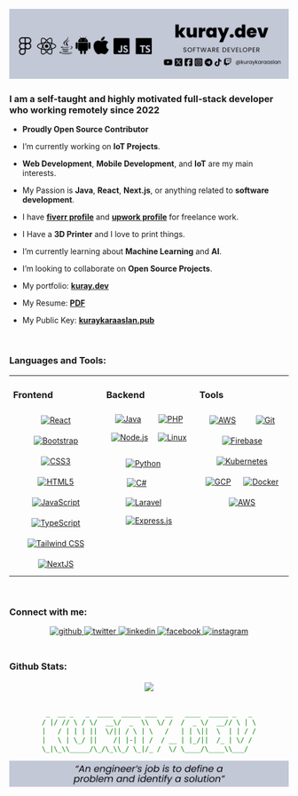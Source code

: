 ![Banner](static/img/banner.png)

### <p align="left">I am a self-taught and highly motivated full-stack developer who working remotely since 2022</p>


- **Proudly Open Source Contributor**
- I’m currently working on **IoT Projects**.
- **Web Development**, **Mobile Development**, and **IoT** are my main interests.
- My Passion is **Java**, **React**, **Next.js**, or anything related to **software development**.
- I have  **[fiverr profile](https://www.fiverr.com/kuraykaraaslan)** and **[upwork profile](https://www.upwork.com/freelancers/~01694c65c4ad50b809)** for freelance work.
- I Have a **3D Printer** and I love to print things.
- I’m currently learning about **Machine Learning** and **AI**.
- I’m looking to collaborate on **Open Source Projects**.
- My portfolio: **[kuray.dev](https://kuray.dev?s=GithubInfo)**
- My Resume: **[PDF](https://drive.google.com/file/d/17Ya5AC2nvcvccN-bS2pFsKFIm5v8dcWN/view?usp=drive_link)**
  
- My Public Key: **[kuraykaraaslan.pub](/kuraykaraaslan.pub)**
<br/>  

### <p align="left">Languages and Tools:</p>

<table><tr><td valign="top" width="33%">



### Frontend  
<div align="center" style="display: flex; justify-content: space-around; flex-wrap: wrap">
<a href="https://reactjs.org/" target="_blank"><img style="margin: 10px" src="https://profilinator.rishav.dev/skills-assets/react-original-wordmark.svg" alt="React" height="50" /></a>  
<a href="https://getbootstrap.com/docs/3.4/javascript/" target="_blank"><img style="margin: 10px" src="https://profilinator.rishav.dev/skills-assets/bootstrap-plain.svg" alt="Bootstrap" height="50" /></a>  
<a href="https://www.w3schools.com/css/" target="_blank"><img style="margin: 10px" src="https://profilinator.rishav.dev/skills-assets/css3-original-wordmark.svg" alt="CSS3" height="50" /></a>  
<a href="https://en.wikipedia.org/wiki/HTML5" target="_blank"><img style="margin: 10px" src="https://profilinator.rishav.dev/skills-assets/html5-original-wordmark.svg" alt="HTML5" height="50" /></a>  
<a href="https://www.javascript.com/" target="_blank"><img style="margin: 10px" src="https://profilinator.rishav.dev/skills-assets/javascript-original.svg" alt="JavaScript" height="50" /></a>  
<a href="https://www.typescriptlang.org/" target="_blank"><img style="margin: 10px" src="https://profilinator.rishav.dev/skills-assets/typescript-original.svg" alt="TypeScript" height="50" /></a>  
<a href="https://www.tailwindcss.com/" target="_blank"><img style="margin: 10px" src="https://profilinator.rishav.dev/skills-assets/tailwindcss.svg" alt="Tailwind CSS" height="50" /></a> 
<a href="https://nextjs.org/" target="_blank"><img style="margin: 10px" src="https://profilinator.rishav.dev/skills-assets/nextjs.png" alt="NextJS" height="50" /></a>  

</div>

</td><td valign="top" width="33%">



### Backend  
<div align="left" style="display: flex; justify-content: space-around; flex-wrap: wrap">
<a href="https://www.java.com/" target="_blank"><img style="margin: 8px" src="https://profilinator.rishav.dev/skills-assets/java-original-wordmark.svg" alt="Java" height="40" /></a>  
<a href="https://www.php.net/" target="_blank"><img style="margin: 8px" src="https://profilinator.rishav.dev/skills-assets/php-original.svg" alt="PHP" height="40" /></a>  
<a href="https://nodejs.org/" target="_blank"><img style="margin: 8px" src="https://profilinator.rishav.dev/skills-assets/nodejs-original-wordmark.svg" alt="Node.js" height="40" /></a>  
<a href="https://www.linux.org/" target="_blank"><img style="margin: 8px" src="https://profilinator.rishav.dev/skills-assets/linux-original.svg" alt="Linux" height="40" /></a>  
  
<a href="https://www.python.org/" target="_blank"><img style="margin: 8px" src="https://profilinator.rishav.dev/skills-assets/python-original.svg" alt="Python" height="40" /></a>  
<a href="https://docs.microsoft.com/en-us/dotnet/csharp/" target="_blank"><img style="margin: 10px" src="https://profilinator.rishav.dev/skills-assets/csharp-original.svg" alt="C#" height="40" /></a>  
<a href="https://laravel.com/" target="_blank"><img style="margin: 8px" src="https://profilinator.rishav.dev/skills-assets/laravel-plain-wordmark.svg" alt="Laravel" height="40" /></a>  
<a href="https://expressjs.com/" target="_blank"><img style="margin: 8px" src="https://profilinator.rishav.dev/skills-assets/express-original-wordmark.svg" alt="Express.js" height="40" /></a>
</div>

</td><td valign="top" width="33%">



### Tools
<div align="center" style="display: flex; justify-content: space-around; flex-wrap: wrap">
<a href="https://aws.amazon.com/" target="_blank"><img style="margin: 10px" src="https://profilinator.rishav.dev/skills-assets/amazonwebservices-original-wordmark.svg" alt="AWS" height="40" /></a>  
<a href="https://github.com/" target="_blank"><img style="margin: 10px" src="https://profilinator.rishav.dev/skills-assets/git-scm-icon.svg" alt="Git" height="40" /></a>  
<a href="https://firebase.google.com/" target="_blank"><img style="margin: 10px" src="https://profilinator.rishav.dev/skills-assets/firebase.png" alt="Firebase" height="40" /></a>  
<a href="https://kubernetes.io/" target="_blank"><img style="margin: 10px" src="https://profilinator.rishav.dev/skills-assets/kubernetes-icon.svg" alt="Kubernetes" height="40" /></a>  
<a href="https://cloud.google.com/" target="_blank"><img style="margin: 10px" src="https://profilinator.rishav.dev/skills-assets/google_cloud-icon.svg" alt="GCP" height="40" /></a>  
<a href="https://www.docker.com/" target="_blank"><img style="margin: 10px" src="https://profilinator.rishav.dev/skills-assets/docker-original-wordmark.svg" alt="Docker" height="40" /></a>
<a href="https://aws.amazon.com/" target="_blank"><img style="margin: 10px" src="https://profilinator.rishav.dev/skills-assets/amazonwebservices-original-wordmark.svg" alt="AWS" height="40" /></a>  
</div>


</td></tr></table>  

<br/>  


### <p align="left">Connect with me:</p>
<div align="center">
<a href="https://github.com/kuraykaraaslan" target="_blank">
<img src=https://img.shields.io/badge/github-%2324292e.svg?&style=for-the-badge&logo=github&logoColor=white alt=github style="margin-bottom: 5px;" />
</a>
<a href="https://twitter.com/kuraykaraaslan" target="_blank">
<img src=https://img.shields.io/badge/twitter-%2300acee.svg?&style=for-the-badge&logo=twitter&logoColor=white alt=twitter style="margin-bottom: 5px;" />
</a>
<a href="https://linkedin.com/in/kuraykaraaslan" target="_blank">
<img src=https://img.shields.io/badge/linkedin-%231E77B5.svg?&style=for-the-badge&logo=linkedin&logoColor=white alt=linkedin style="margin-bottom: 5px;" />
</a>
<a href="https://www.facebook.com/kuraykaraaslan" target="_blank">
<img src=https://img.shields.io/badge/facebook-%232E87FB.svg?&style=for-the-badge&logo=facebook&logoColor=white alt=facebook style="margin-bottom: 5px;" />
</a>
<a href="https://instagram.com/kuraykaraaslan" target="_blank">
<img src=https://img.shields.io/badge/instagram-%23000000.svg?&style=for-the-badge&logo=instagram&logoColor=white alt=instagram style="margin-bottom: 5px;" />
</a>  
</div>  

<br/> 

### <p align="left">Github Stats:</p>

<div align="center"><img src="https://github-readme-stats.vercel.app/api?username=kuraykaraaslan&show_icons=true&count_private=true&hide_border=true" align="center" /></div>  

<br/>

<div align="center" style="color: green;">

     _  __ _   _  ____  _____ ___  __   ____  _____ _   _ 
    / |/ // \ / \/  __\/  _  \\  \/ /  /  _ \/  __// \ | \
    |   / | | | ||  \/|| / \ | \   /   | | \||  \  | | / /
    |   \ | \_/ ||    /| |-| | /  / __ | |_/||  /_ | \/ / 
    \_|\_\\_____/\_/\_\\_/ \_|/_ /  \/ \____/\____\\___/  
    
</div>

![Footer](static/img/footer.png)

